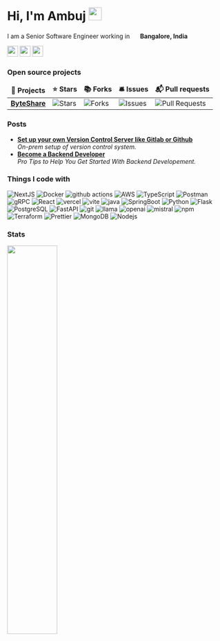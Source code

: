 # Hi, I'm Ambuj <img src="https://emojis.slackmojis.com/emojis/images/1531849430/4246/blob-sunglasses.gif?1531849430" width="30"/>

I am a Senior Software Engineer working in <img src="https://github.com/ambujraj/ambujraj/assets/29935993/49abf954-0b61-4d07-bddb-92a3baa7bb8a" width="16"/> **Bangalore, India**
<p><a href="https://www.twitter.com/_ambujraj"><img src="https://img.shields.io/badge/twitter-%231DA1F2.svg?&style=for-the-badge&logo=twitter&logoColor=white" height=25></a> <a href="https://www.linkedin.com/in/ambujraj"><img src="https://img.shields.io/badge/linkedin-%230077B5.svg?&style=for-the-badge&logo=linkedin&logoColor=white" height=25></a> <a href="https://medium.com/@ambujraj"><img src="https://img.shields.io/badge/medium-%2312100E.svg?&style=for-the-badge&logo=medium&logoColor=white" height=25></a>


<h3>Open source projects</h3>
<table>
  <thead align="center">
    <tr border: none;>
      <td><b>🎁 Projects</b></td>
      <td><b>⭐ Stars</b></td>
      <td><b>📚 Forks</b></td>
      <td><b>🛎 Issues</b></td>
      <td><b>📬 Pull requests</b></td>
    </tr>
  </thead>
  <tbody>
    <tr>
      <td><a href="https://github.com/ambujraj/byteshare"><b>ByteShare</b></a></td>
      <td><img alt="Stars" src="https://img.shields.io/github/stars/ambujraj/byteshare?style=flat-square&labelColor=343b41"/></td>
      <td><img alt="Forks" src="https://img.shields.io/github/forks/ambujraj/byteshare?style=flat-square&labelColor=343b41"/></td>
      <td><img alt="Issues" src="https://img.shields.io/github/issues/ambujraj/byteshare?style=flat-square&labelColor=343b41"/></td>
      <td><img alt="Pull Requests" src="https://img.shields.io/github/issues-pr/ambujraj/byteshare?style=flat-square&labelColor=343b41"/></td>
    </tr>
  </tbody>
</table>

<h3>Posts</h3>
<ul>
  <li><a href="https://ambujraj.medium.com/set-up-your-own-version-control-server-like-gitlab-or-github-26af5d5f10a8"><b> Set up your own Version Control Server like Gitlab or Github</b></a><br/><i>On-prem setup of version control system.</i></li>
  <li><a href="https://ambujraj.medium.com/become-a-backend-developer-in-2021-1da024f5ef80"><b>Become a Backend Developer</b></a><br/><i>Pro Tips to Help You Get Started With Backend Developement.</i></li>
    
</ul>

<h3>Things I code with</h3>
<p>
 
  <img alt="NextJS" src="https://img.shields.io/badge/-NextJS-8DD6F9?style=flat-square&logo=next.js&logoColor=white" /> 
  <img alt="Docker" src="https://img.shields.io/badge/-Docker-46a2f1?style=flat-square&logo=docker&logoColor=white" />
  <img alt="github actions" src="https://img.shields.io/badge/-Github_Actions-2088FF?style=flat-square&logo=github-actions&logoColor=white" />
  <img alt="AWS" src="https://img.shields.io/badge/-AWS-1a73e8?style=flat-square&logo=aws&logoColor=white" />
  <img alt="TypeScript" src="https://img.shields.io/badge/-TypeScript-007ACC?style=flat-square&logo=typescript&logoColor=white" />
  <img alt="Postman" src="https://img.shields.io/badge/-Postman-5849BE?style=flat-square&logo=insomnia&logoColor=white" />
  <img alt="gRPC" src="https://img.shields.io/badge/-gRPC-311C87?style=flat-square&logo=grpc&logoColor=white" />
   <img alt="React" src="https://img.shields.io/badge/-React-45b8d8?style=flat-square&logo=react&logoColor=white" />
  <img alt="vercel" src="https://img.shields.io/badge/-Vercel-430098?style=flat-square&logo=vercel&logoColor=white" />
  <img alt="vite" src="https://img.shields.io/badge/-Vite-764ABC?style=flat-square&logo=vite&logoColor=white" />
  <img alt="java" src="https://img.shields.io/badge/-Java-B7178C?style=flat-square&logo=java&logoColor=white" />
  <img alt="SpringBoot" src="https://img.shields.io/badge/-SpringBoot-E10098?style=flat-square&logo=springboot&logoColor=white" />
  <img alt="Python" src="https://img.shields.io/badge/-Python-F7B93E?style=flat-square&logo=python&logoColor=white" />
  <img alt="Flask" src="https://img.shields.io/badge/-Flask-F7B93E?style=flat-square&logo=flask&logoColor=white" />
  <img alt="PostgreSQL" src="https://img.shields.io/badge/-PostgreSQL-F7B93E?style=flat-square&logo=postgresql&logoColor=white" />
  <img alt="FastAPI" src="https://img.shields.io/badge/-FastAPI-F7B93E?style=flat-square&logo=fastapi&logoColor=white" />
  <img alt="git" src="https://img.shields.io/badge/-Git-F05032?style=flat-square&logo=git&logoColor=white" />
  <img alt="llama" src="https://img.shields.io/badge/-Llama-F05032?style=flat-square&logo=llama&logoColor=white" />
  <img alt="openai" src="https://img.shields.io/badge/-OpenAI-F05032?style=flat-square&logo=openai&logoColor=white" />
  <img alt="mistral" src="https://img.shields.io/badge/-Mistral-F05032?style=flat-square&logo=mistral&logoColor=white" />
  <img alt="npm" src="https://img.shields.io/badge/-NPM-CB3837?style=flat-square&logo=npm&logoColor=white" />
  <img alt="Terraform" src="https://img.shields.io/badge/-Terraform-F7B93E?style=flat-square&logo=terraform&logoColor=white" />
  <img alt="Prettier" src="https://img.shields.io/badge/-Prettier-F7B93E?style=flat-square&logo=prettier&logoColor=white" />
  <img alt="MongoDB" src="https://img.shields.io/badge/-MongoDB-13aa52?style=flat-square&logo=mongodb&logoColor=white" />
  <img alt="Nodejs" src="https://img.shields.io/badge/-Nodejs-43853d?style=flat-square&logo=Node.js&logoColor=white" />
</p>

<h3>Stats</h3>

<img width="48%" src="https://github-readme-stats.vercel.app/api?username=ambujraj&show_icons=true&theme=transparent&hide=contribs" />

